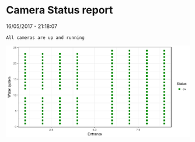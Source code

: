 Camera Status report
================
16/05/2017 - 21:18:07

    All cameras are up and running

![](camreport_files/figure-markdown_github/unnamed-chunk-2-1.png)
